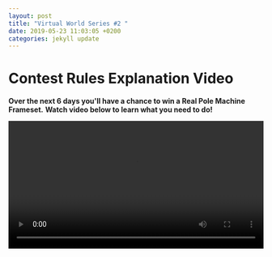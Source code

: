 ```yaml
---
layout: post
title: "Virtual World Series #2 "
date: 2019-05-23 11:03:05 +0200
categories: jekyll update
---
```


# Contest Rules Explanation Video

**Over the next 6 days you'll have a chance to win a Real Pole Machine Frameset.**
**Watch video below to learn what you need to do!**

<video width="100%" controls>
  <source src="/vwsRulesVid.mp4"
    type="video/mp4">
</video>
